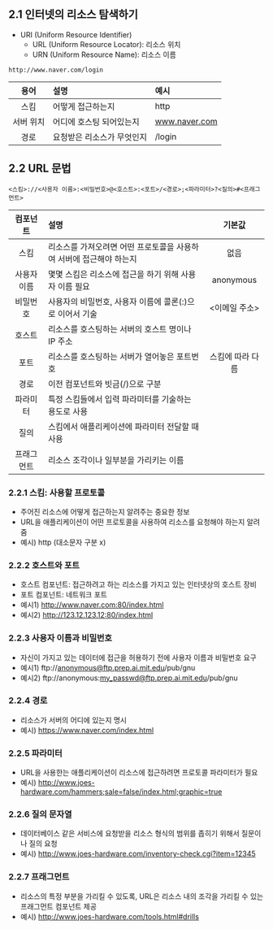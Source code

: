 ## 2.1 인터넷의 리소스 탐색하기

- URI (Uniform Resource Identifier)
  - URL (Uniform Resource Locator): 리소스 위치
  - URN (Uniform Resource Name): 리소스 이름

```
http://www.naver.com/login
```

|   용어    | 설명                       | 예시          |
| :-------: | :------------------------- | :------------ |
|   스킴    | 어떻게 접근하는지          | http          |
| 서버 위치 | 어디에 호스팅 되어있는지   | www.naver.com |
|   경로    | 요청받은 리소스가 무엇인지 | /login        |

## 2.2 URL 문법

```
<스킴>://<사용자 이름>:<비밀번호>@<호스트>:<포트>/<경로>;<파라미터>?<질의>#<프래그먼트>
```

|  컴포넌트   | 설명                                                                |      기본값      |
| :---------: | :------------------------------------------------------------------ | :--------------: |
|    스킴     | 리소스를 가져오려면 어떤 프로토콜을 사용하여 서버에 접근해야 하는지 |       없음       |
| 사용자 이름 | 몇몇 스킴은 리소스에 접근을 하기 위해 사용자 이름 필요              |    anonymous     |
|  비밀번호   | 사용자의 비밀번호, 사용자 이름에 콜론(:)으로 이어서 기술            |  <이메일 주소>   |
|   호스트    | 리소스를 호스팅하는 서버의 호스트 명이나 IP 주소                    |                  |
|    포트     | 리소스를 호스팅하는 서버가 열어놓은 포트번호                        | 스킴에 따라 다름 |
|    경로     | 이전 컴포넌트와 빗금(/)으로 구분                                    |                  |
|  파라미터   | 특정 스킴들에서 입력 파라미터를 기술하는 용도로 사용                |                  |
|    질의     | 스킴에서 애플리케이션에 파라미터 전달할 때 사용                     |                  |
| 프래그먼트  | 리소스 조각이나 일부분을 가리키는 이름                              |                  |

### 2.2.1 스킴: 사용할 프로토콜

- 주어진 리소스에 어떻게 접근하는지 알려주는 중요한 정보
- URL을 애플리케이션이 어떤 프로토콜을 사용하여 리소스를 요청해야 하는지 알려줌
- 예시) http (대소문자 구분 x)

### 2.2.2 호스트와 포트

- 호스트 컴포넌트: 접근하려고 하는 리소스를 가지고 있는 인터넷상의 호스트 장비
- 포트 컴포넌트: 네트워크 포트
- 예시1) http://www.naver.com:80/index.html
- 예시2) http://123.12.123.12:80/index.html

### 2.2.3 사용자 이름과 비밀번호

- 자신이 가지고 있는 데이터에 접근을 허용하기 전에 사용자 이름과 비밀번호 요구
- 예시1) ftp://anonymous@ftp.prep.ai.mit.edu/pub/gnu
- 예시2) ftp://anonymous:my_passwd@ftp.prep.ai.mit.edu/pub/gnu

### 2.2.4 경로

- 리소스가 서버의 어디에 있는지 명시
- 예시) https://www.naver.com/index.html

### 2.2.5 파라미터

- URL을 사용한는 애플리케이션이 리소스에 접근하려면 프로토콜 파라미터가 필요
- 예시) http://www.joes-hardware.com/hammers;sale=false/index.html;graphic=true

### 2.2.6 질의 문자열

- 데이터베이스 같은 서비스에 요청받을 리소스 형식의 범위를 좁히기 위해서 질문이나 질의 요청
- 예시) http://www.joes-hardware.com/inventory-check.cgi?item=12345

### 2.2.7 프래그먼트

- 리소스의 특정 부분을 가리킬 수 있도록, URL은 리소스 내의 조각을 가리킬 수 있는 프래그먼트 컴포넌트 제공
- 예시) http://www.joes-hardware.com/tools.html#drills
